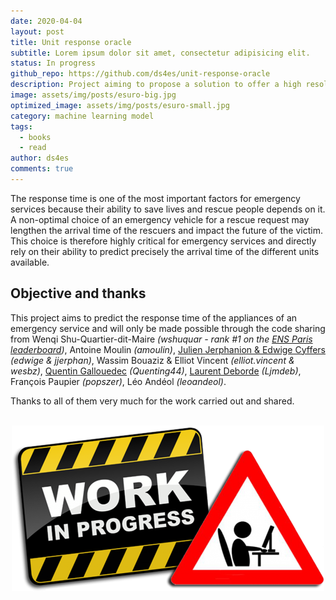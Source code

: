 ```yaml
---
date: 2020-04-04
layout: post
title: Unit response oracle
subtitle: Lorem ipsum dolor sit amet, consectetur adipisicing elit.
status: In progress
github_repo: https://github.com/ds4es/unit-response-oracle
description: Project aiming to propose a solution to offer a high resolution of the capacity coverage monitoring for critical dispatch services such as an emergency service.
image: assets/img/posts/esuro-big.jpg
optimized_image: assets/img/posts/esuro-small.jpg
category: machine learning model
tags:
  - books
  - read
author: ds4es
comments: true
---
```


The response time is one of the most important factors for emergency services because their ability to save lives and rescue people depends on it. A non-optimal choice of an emergency vehicle for a rescue request may lengthen the arrival time of the rescuers and impact the future of the victim. This choice is therefore highly critical for emergency services and directly rely on their ability to predict precisely the arrival time of the different units available.


## Objective and thanks
This project aims to predict the response time of the appliances of an emergency service and will only be made possible through the code sharing from Wenqi Shu-Quartier-dit-Maire _(wshuquar - rank #1 on the [ENS Paris leaderboard](https://challengedata.ens.fr/challenges/21))_, Antoine Moulin _(amoulin)_, [Julien Jerphanion & Edwige Cyffers](https://gitlab.com/jjerphan/challenge-data-paris-fire-brigade) _(edwige & jjerphan)_, Wassim Bouaziz & Elliot Vincent _(elliot.vincent & wesbz)_, [Quentin Gallouedec](https://github.com/quenting44/predicting_response_times) _(Quenting44)_, [Laurent Deborde](https://github.com/ljmdeb/Pompiers) _(Ljmdeb)_, François Paupier _(popszer)_, Léo Andéol _(leoandeol)_.

Thanks to all of them very much for the work carried out and shared.

<center>
<br>

<img src="/assets/img/work-in-progress.png">
</center>